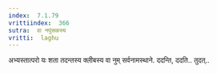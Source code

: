 ```yaml
---
index:  7.1.79
vrittiindex:  366
sutra:  वा नपुंसकस्य
vritti:  laghu 
---
```


अभ्यस्तात्परो यः शता तदन्तस्य क्लीबस्य वा नुम् सर्वनामस्थाने. ददन्ति, ददति.. तुदत्..

